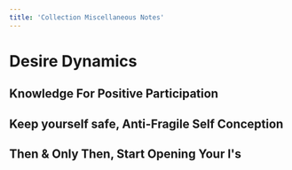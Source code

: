 ```yaml
---
title: 'Collection Miscellaneous Notes'
---
```


# Desire Dynamics
## Knowledge For Positive Participation
## Keep yourself safe, Anti-Fragile Self Conception
## Then & Only Then, Start Opening Your I's